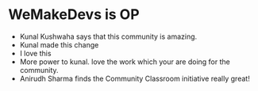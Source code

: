 # WeMakeDevs is OP

- Kunal Kushwaha says that this community is amazing.
- Kunal made this change
- I love this
- More power to kunal. love the work which your are doing for the community.
- Anirudh Sharma finds the Community Classroom initiative really great!

